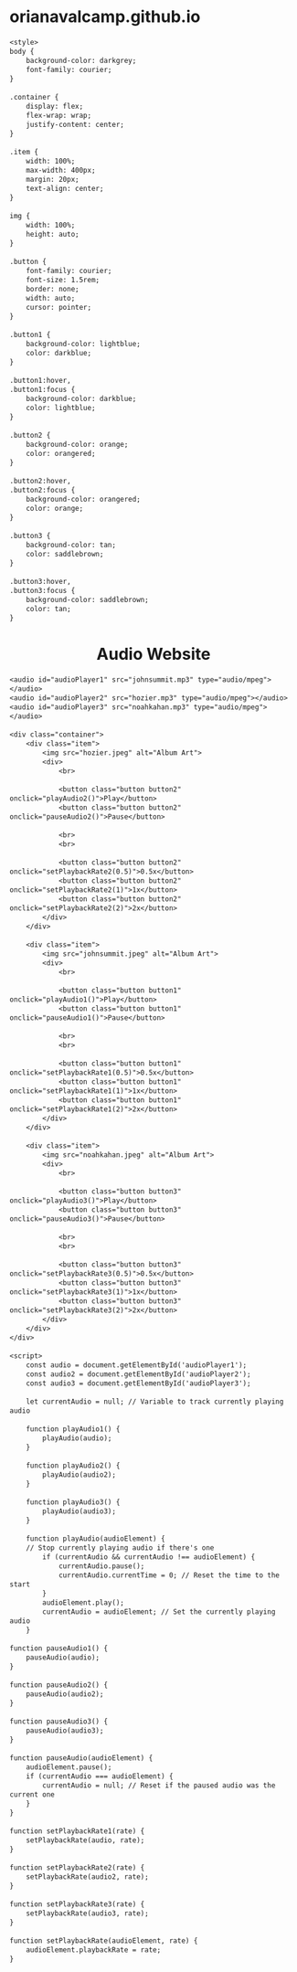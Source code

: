 # orianavalcamp.github.io
<!DOCTYPE html>
<html lang="en">
<head>
    <meta charset="utf-8">
    <meta name="viewport" content="width=device-width, initial-scale=1">
    <title>Oriana Valcamp Assignment #1</title>
    
    <style>
    body {
        background-color: darkgrey;
        font-family: courier;
    }

    .container {
        display: flex;
        flex-wrap: wrap;
        justify-content: center;
    }

    .item {
        width: 100%;
        max-width: 400px;
        margin: 20px;
        text-align: center;
    }

    img {
        width: 100%;
        height: auto;
    }

    .button {
        font-family: courier;
        font-size: 1.5rem;
        border: none;
        width: auto;
        cursor: pointer;
    }

    .button1 {
        background-color: lightblue;
        color: darkblue;
    }

    .button1:hover,
    .button1:focus {
        background-color: darkblue;
        color: lightblue;
    }

    .button2 {
        background-color: orange;
        color: orangered;
    }

    .button2:hover,
    .button2:focus {
        background-color: orangered;
        color: orange;
    }

    .button3 {
        background-color: tan;
        color: saddlebrown;
    }

    .button3:hover,
    .button3:focus {
        background-color: saddlebrown;
        color: tan;
    }

</style>

</head>
<body>
    <div style="text-align: center;">
        <h1>Audio Website</h1>
    </div>

    <audio id="audioPlayer1" src="johnsummit.mp3" type="audio/mpeg"></audio>
    <audio id="audioPlayer2" src="hozier.mp3" type="audio/mpeg"></audio>
    <audio id="audioPlayer3" src="noahkahan.mp3" type="audio/mpeg"></audio>

    <div class="container">
        <div class="item">
            <img src="hozier.jpeg" alt="Album Art">
            <div>
                <br>

                <button class="button button2" onclick="playAudio2()">Play</button>
                <button class="button button2" onclick="pauseAudio2()">Pause</button>

                <br>
                <br>

                <button class="button button2" onclick="setPlaybackRate2(0.5)">0.5x</button>
                <button class="button button2" onclick="setPlaybackRate2(1)">1x</button>
                <button class="button button2" onclick="setPlaybackRate2(2)">2x</button>
            </div>
        </div>

        <div class="item">
            <img src="johnsummit.jpeg" alt="Album Art">
            <div>
                <br>

                <button class="button button1" onclick="playAudio1()">Play</button>
                <button class="button button1" onclick="pauseAudio1()">Pause</button>

                <br>
                <br>

                <button class="button button1" onclick="setPlaybackRate1(0.5)">0.5x</button>
                <button class="button button1" onclick="setPlaybackRate1(1)">1x</button>
                <button class="button button1" onclick="setPlaybackRate1(2)">2x</button>
            </div>
        </div>

        <div class="item">
            <img src="noahkahan.jpeg" alt="Album Art">
            <div>
                <br>

                <button class="button button3" onclick="playAudio3()">Play</button>
                <button class="button button3" onclick="pauseAudio3()">Pause</button>

                <br>
                <br>
                
                <button class="button button3" onclick="setPlaybackRate3(0.5)">0.5x</button>
                <button class="button button3" onclick="setPlaybackRate3(1)">1x</button>
                <button class="button button3" onclick="setPlaybackRate3(2)">2x</button>
            </div>
        </div>
    </div>

    <script>
        const audio = document.getElementById('audioPlayer1');
        const audio2 = document.getElementById('audioPlayer2');
        const audio3 = document.getElementById('audioPlayer3');

        let currentAudio = null; // Variable to track currently playing audio

        function playAudio1() {
            playAudio(audio);
        }

        function playAudio2() {
            playAudio(audio2);
        }

        function playAudio3() {
            playAudio(audio3);
        }

        function playAudio(audioElement) {
        // Stop currently playing audio if there's one
            if (currentAudio && currentAudio !== audioElement) {
                currentAudio.pause();
                currentAudio.currentTime = 0; // Reset the time to the start
            }
            audioElement.play();
            currentAudio = audioElement; // Set the currently playing audio
        }

    function pauseAudio1() {
        pauseAudio(audio);
    }

    function pauseAudio2() {
        pauseAudio(audio2);
    }

    function pauseAudio3() {
        pauseAudio(audio3);
    }

    function pauseAudio(audioElement) {
        audioElement.pause();
        if (currentAudio === audioElement) {
            currentAudio = null; // Reset if the paused audio was the current one
        }
    }

    function setPlaybackRate1(rate) {
        setPlaybackRate(audio, rate);
    }

    function setPlaybackRate2(rate) {
        setPlaybackRate(audio2, rate);
    }

    function setPlaybackRate3(rate) {
        setPlaybackRate(audio3, rate);
    }

    function setPlaybackRate(audioElement, rate) {
        audioElement.playbackRate = rate;
    }
</script>
</body>
</html>
